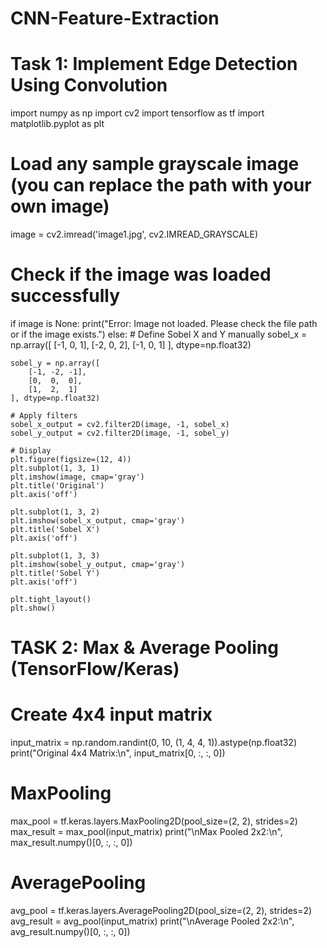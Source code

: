# CNN-Feature-Extraction
# Task 1: Implement Edge Detection Using Convolution

import numpy as np
import cv2
import tensorflow as tf
import matplotlib.pyplot as plt


# Load any sample grayscale image (you can replace the path with your own image)
image = cv2.imread('image1.jpg', cv2.IMREAD_GRAYSCALE)

# Check if the image was loaded successfully
if image is None:
    print("Error: Image not loaded. Please check the file path or if the image exists.")
else:
    # Define Sobel X and Y manually
    sobel_x = np.array([
        [-1, 0, 1],
        [-2, 0, 2],
        [-1, 0, 1]
    ], dtype=np.float32)

    sobel_y = np.array([
        [-1, -2, -1],
        [0,  0,  0],
        [1,  2,  1]
    ], dtype=np.float32)

    # Apply filters
    sobel_x_output = cv2.filter2D(image, -1, sobel_x)
    sobel_y_output = cv2.filter2D(image, -1, sobel_y)

    # Display
    plt.figure(figsize=(12, 4))
    plt.subplot(1, 3, 1)
    plt.imshow(image, cmap='gray')
    plt.title('Original')
    plt.axis('off')

    plt.subplot(1, 3, 2)
    plt.imshow(sobel_x_output, cmap='gray')
    plt.title('Sobel X')
    plt.axis('off')

    plt.subplot(1, 3, 3)
    plt.imshow(sobel_y_output, cmap='gray')
    plt.title('Sobel Y')
    plt.axis('off')

    plt.tight_layout()
    plt.show()


# TASK 2: Max & Average Pooling (TensorFlow/Keras)

# Create 4x4 input matrix
input_matrix = np.random.randint(0, 10, (1, 4, 4, 1)).astype(np.float32)
print("Original 4x4 Matrix:\n", input_matrix[0, :, :, 0])

# MaxPooling
max_pool = tf.keras.layers.MaxPooling2D(pool_size=(2, 2), strides=2)
max_result = max_pool(input_matrix)
print("\nMax Pooled 2x2:\n", max_result.numpy()[0, :, :, 0])

# AveragePooling
avg_pool = tf.keras.layers.AveragePooling2D(pool_size=(2, 2), strides=2)
avg_result = avg_pool(input_matrix)
print("\nAverage Pooled 2x2:\n", avg_result.numpy()[0, :, :, 0])
